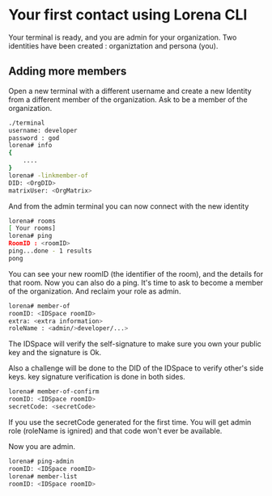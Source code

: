 # Your first contact using Lorena CLI

Your terminal is ready, and you are admin for your organization.
Two identities have been created : organiztation and persona (you).

## Adding more members

Open a new terminal with a different username and create a new Identity from a different member of the organization.
Ask to be a member of the organization.

```bash
./terminal
username: developer
password : god
lorena# info
{
    ....
}
lorena# -linkmember-of
DID: <OrgDID>
matrixUser: <OrgMatrix>
```



And from the admin terminal you can now connect with the new identity

```bash
lorena# rooms
[ Your rooms]
lorena# ping
RoomID : <roomID>
ping...done - 1 results
pong
```

You can see your new roomID (the identifier of the room), and the details for that room. Now you can also do a ping. It's time to ask to become a member of the organization. And reclaim your role as admin.

```bash
lorena# member-of
roomID: <IDSpace roomID>
extra: <extra information>
roleName : <admin/>developer/...>
```

The IDSpace will verify the self-signature to make sure you own your public key and the signature is Ok.

Also a challenge will be done to the DID of the IDSpace to verify other's side keys. key signature verification is done in both sides.

```bash
lorena# member-of-confirm
roomID: <IDSpace roomID>
secretCode: <secretCode>
```

If you use the secretCode generated for the first time. You will get admin role (roleName is ignired) and that code won't ever be available.

Now you are admin.

```bash
lorena# ping-admin
roomID: <IDSpace roomID>
lorena# member-list
roomID: <IDSpace roomID>
```
